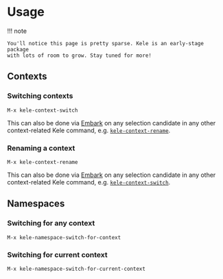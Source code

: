 # Usage

!!! note

    You'll notice this page is pretty sparse. Kele is an early-stage package
    with lots of room to grow. Stay tuned for more!

## Contexts

### Switching contexts

```
M-x kele-context-switch
```

This can also be done via [Embark] on any selection candidate in any other
context-related Kele command, e.g. [`kele-context-rename`](#renaming-a-context).

### Renaming a context

```
M-x kele-context-rename
```

This can also be done via [Embark] on any selection candidate in any other
context-related Kele command, e.g. [`kele-context-switch`](#switching-contexts).

## Namespaces

### Switching for any context

```
M-x kele-namespace-switch-for-context
```

### Switching for current context

```
M-x kele-namespace-switch-for-current-context
```

[Embark]: https://github.com/oantolin/embark
